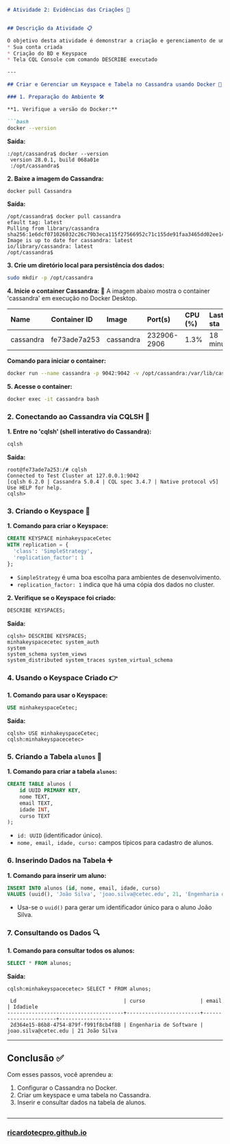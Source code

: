 
````markdown
# Atividade 2: Evidências das Criações 📜


## Descrição da Atividade 📋

O objetivo desta atividade é demonstrar a criação e gerenciamento de um banco de dados Cassandra utilizando Docker. Serão capturadas pelo menos 3 telas das seguintes ações:
* Sua conta criada
* Criação do BD e Keyspace
* Tela CQL Console com comando DESCRIBE executado

---

## Criar e Gerenciar um Keyspace e Tabela no Cassandra usando Docker 🐳

### 1. Preparação do Ambiente 🛠️

**1. Verifique a versão do Docker:**

```bash
docker --version
````

**Saída:**

```
:/opt/cassandra$ docker --version
 version 28.0.1, build 068a01e
 :/opt/cassandra$
```

**2. Baixe a imagem do Cassandra:**

```bash
docker pull Cassandra
```

**Saída:**

```
/opt/cassandra$ docker pull cassandra
efault tag: latest
Pulling from library/cassandra
sha256:1e6dcf071026032c26c79b3eca115f27566952c71c155de91faa3465dd02ee14
Image is up to date for cassandra: latest
io/library/cassandra: latest
/opt/cassandra$
```

**3. Crie um diretório local para persistência dos dados:**

```bash
sudo mkdir -p /opt/cassandra
```

**4. Inicie o container Cassandra: 🚀**
A imagem abaixo mostra o container 'cassandra' em execução no Docker Desktop.

| Name | Container ID | Image | Port(s) | CPU (%) | Last sta |
| :--- | :--- | :--- | :--- | :--- | :--- |
| cassandra | fe73ade7a253 | cassandra | 232906-2906 | 1.3% | 18 minu |

**Comando para iniciar o container:**

```bash
docker run --name cassandra -p 9042:9042 -v /opt/cassandra:/var/lib/cassandra -d cassandra
```

**5. Acesse o container:**

```bash
docker exec -it cassandra bash
```

### 2\. Conectando ao Cassandra via CQLSH 🔌

**1. Entre no 'cqlsh' (shell interativo do Cassandra):**

```bash
cqlsh
```

**Saída:**

```
root@fe73ade7a253:/# cqlsh
Connected to Test Cluster at 127.0.0.1:9042
[cqlsh 6.2.0 | Cassandra 5.0.4 | CQL spec 3.4.7 | Native protocol v5]
Use HELP for help.
cqlsh>
```

### 3\. Criando o Keyspace 🔑

**1. Comando para criar o Keyspace:**

```sql
CREATE KEYSPACE minhakeyspaceCetec
WITH replication = {
  'class': 'SimpleStrategy',
  'replication_factor': 1
};
```

  * `SimpleStrategy` é uma boa escolha para ambientes de desenvolvimento.
  * `replication_factor: 1` indica que há uma cópia dos dados no cluster.

**2. Verifique se o Keyspace foi criado:**

```sql
DESCRIBE KEYSPACES;
```

**Saída:**

```
cqlsh> DESCRIBE KEYSPACES;
minhakeyspacecetec system_auth
system
system_schema system_views
system_distributed system_traces system_virtual_schema
```

### 4\. Usando o Keyspace Criado 👉

**1. Comando para usar o Keyspace:**

```sql
USE minhakeyspaceCetec;
```

**Saída:**

```
cqlsh> USE minhakeyspaceCetec;
cqlsh:minhakeyspacecetec>
```

### 5\. Criando a Tabela `alunos` 📝

**1. Comando para criar a tabela `alunos`:**

```sql
CREATE TABLE alunos (
    id UUID PRIMARY KEY,
    nome TEXT,
    email TEXT,
    idade INT,
    curso TEXT
);
```

  * `id: UUID` (identificador único).
  * `nome, email, idade, curso:` campos típicos para cadastro de alunos.

### 6\. Inserindo Dados na Tabela ➕

**1. Comando para inserir um aluno:**

```sql
INSERT INTO alunos (id, nome, email, idade, curso)
VALUES (uuid(), 'João Silva', 'joao.silva@cetec.edu', 21, 'Engenharia de Software');
```

  * Usa-se o `uuid()` para gerar um identificador único para o aluno João Silva.

### 7\. Consultando os Dados 🔍

**1. Comando para consultar todos os alunos:**

```sql
SELECT * FROM alunos;
```

**Saída:**

```
cqlsh:minhakeyspacecetec> SELECT * FROM alunos;

 Ld                                   | curso                  | email                | Idadiele
--------------------------------------+------------------------+----------------------+-----------------
 2d364e15-86b8-4754-879f-f991f8cb4f8B | Engenharia de Software | joao.silva@cetec.edu | 21 João Silva
```

-----

## Conclusão ✅

Com esses passos, você aprendeu a:

1.  Configurar o Cassandra no Docker.
2.  Criar um keyspace e uma tabela no Cassandra.
3.  Inserir e consultar dados na tabela de alunos.

<!-- end list -->

```
```

---

### [ricardotecpro.github.io](https://ricardotecpro.github.io/)
